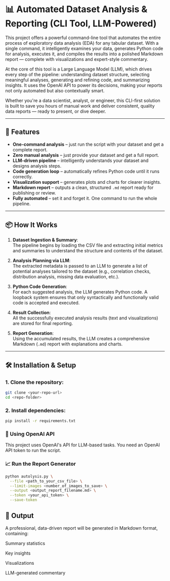 # 📊 Automated Dataset Analysis & Reporting (CLI Tool, LLM-Powered)

This project offers a powerful command-line tool that automates the entire process of exploratory data analysis (EDA) for any tabular dataset. With a single command, it intelligently examines your data, generates Python code for analysis, executes it, and compiles the results into a polished Markdown report — complete with visualizations and expert-style commentary.

At the core of this tool is a Large Language Model (LLM), which drives every step of the pipeline: understanding dataset structure, selecting meaningful analyses, generating and refining code, and summarizing insights. It uses the OpenAI API to power its decisions, making your reports not only automated but also contextually smart.

Whether you're a data scientist, analyst, or engineer, this CLI-first solution is built to save you hours of manual work and deliver consistent, quality data reports — ready to present, or dive deeper.

---

## 🚀 Features

- **One-command analysis** – just run the script with your dataset and get a complete report.
- **Zero manual analysis** – just provide your dataset and get a full report.
- **LLM-driven pipeline** – intelligently understands your dataset and designs analysis steps.
- **Code generation loop** – automatically refines Python code until it runs correctly.
- **Visualization support** – generates plots and charts for clearer insights.
- **Markdown report** – outputs a clean, structured `.md` report ready for publishing or review.
- **Fully automated** – set it and forget it. One command to run the whole pipeline.

---

## 📦 How It Works

1. **Dataset Ingestion & Summary**:  
   The pipeline begins by loading the CSV file and extracting initial metrics and summaries to understand the structure and contents of the dataset.

2. **Analysis Planning via LLM**:  
   The extracted metadata is passed to an LLM to generate a list of potential analyses tailored to the dataset (e.g., correlation checks, distribution analysis, missing data evaluation, etc.).

3. **Python Code Generation**:  
   For each suggested analysis, the LLM generates Python code. A loopback system ensures that only syntactically and functionally valid code is accepted and executed.

4. **Result Collection**:  
   All the successfully executed analysis results (text and visualizations) are stored for final reporting.

5. **Report Generation**:  
   Using the accumulated results, the LLM creates a comprehensive Markdown (`.md`) report with explanations and charts.

---

## 🛠️ Installation & Setup

### 1. Clone the repository:

```bash
git clone <your-repo-url>
cd <repo-folder>
```
### 2. Install dependencies:
```bash
pip install -r requirements.txt
```
### 🧠 Using OpenAI API
This project uses OpenAI's API for LLM-based tasks. You need an OpenAI API token to run the script.

### 📈 Run the Report Generator
```bash
python autolysis.py \
  --file <path_to_your_csv_file> \
  --limit-images <number_of_images_to_save> \
  --output <output_report_filename.md> \
  --token <your_api_token> \
  --save-token
```
## 📄 Output
A professional, data-driven report will be generated in Markdown format, containing:

Summary statistics

Key insights

Visualizations

LLM-generated commentary


